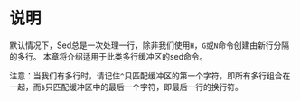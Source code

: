 # 说明

默认情况下，Sed总是一次处理一行，除非我们使用`H`，`G`或`N`命令创建由新行分隔的多行。 本章将介绍适用于此类多行缓冲区的sed命令。

注意：当我们有多行时，请记住`^`只匹配缓冲区的第一个字符，即所有多行组合在一起，而`$`只匹配缓冲区中的最后一个字符，即最后一行的换行符。
